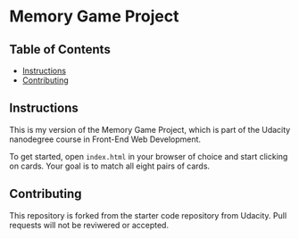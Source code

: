 # Memory Game Project

## Table of Contents

* [Instructions](#instructions)
* [Contributing](#contributing)

## Instructions

This is my version of the Memory Game Project, which is part of the Udacity nanodegree course in Front-End Web Development.

To get started, open `index.html` in your browser of choice and start clicking on cards. Your goal is to match all eight pairs of cards.

## Contributing

This repository is forked from the starter code repository from Udacity. Pull requests will not be reviwered or accepted.

